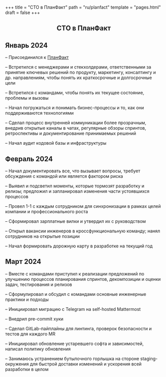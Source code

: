 +++
title = "CTO в ПланФакт"
path = "ru/planfact"
template = "pages.html"
draft = false
+++

<div class="content">
    <h2>
        <center>CTO в ПланФакт</center>
    </h2>
</div>

<div class="timeline">
    <div class="container left">
        <div class="content">
            <h2>Январь 2024</h2>
            <p>– Присоединился к <a href="https://planfact.io">ПланФакт</a></p>
            <p>– Встретился с менеджерами и стекхолдерами, ответственными за принятие ключевых решений по продукту, маркетингу, консалтингу и др. направлениям, чтобы понять их краткосрочные и долгосрочные цели</p>
            <p>– Встретился с командами, чтобы понять их текущее состояние, проблемы и вызовы</p>
            <p>– Начал погружаться и понимать бизнес-процессы и то, как они поддерживаются технологиями</p>
            <p>– Сделал процесс внутренней коммуникации более прозрачным, внедрив открытые каналы в чатах, регулярные обзоры спринтов, ретроспективы и документирование принимаемых решений<p>
            <p>– Начал аудит кодовой базы и инфраструктуры<p>
        </div>
    </div>
    <div class="container right">
        <div class="content">
            <h2>Февраль 2024</h2>
            <p>– Начал документировать все, что вызывает вопросы, требует обсуждения с командой или является фактором риска<p>
            <p>– Выявил и подсветил моменты, которые тормозят разработку и релизы; предложил и запланировал изменения части устоявшихся процессов<p>
            <p>– Провел 1-1 с каждым сотрудником для синхронизации в рамках целей компании и профессионального роста<p>
            <p>– Сформировал зарплатные вилки и утвердил их с руководством</p>
            <p>– Открыл вакансии инженеров в кроссфункциональную команду; нанял сотрудников на открытые позиции<p>
            <p>– Начал формировать дорожную карту в разработке на текущий год</p>
        </div>
    </div>
    <div class="container left">
        <div class="content">
            <h2>Март 2024</h2>
            <p>– Вместе с командами приступил к реализации предложений по улучшению процессов планирования спринтов, декомпозиции и оценки задач, тестирования и релизов</p>
            <p>– Сформулировал и обсудил с командами основные инженерные практики и подходы</p>
            <p>– Инициировал миграцию с Telegram на self-hosted Mattermost</p>
            <p>– Внедрил pre-commit хуки</p>
            <p>– Сделал GitLab-пайплайны для линтинга, проверок безопасности и тестов для каждого MR</p>
            <p>– Инициировал обновление устаревшего софта и зависимостей, написал политику обновления</p>
            <p>– Занимаюсь устранением бутылочного горлышка на стороне staging-окружения для быстрой доставки изменений и ускорения всей разработки в целом</p>
        </div>
    </div>
</div>
